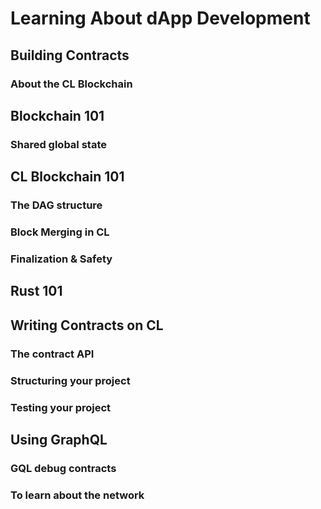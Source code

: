 Learning About dApp Development
===============================

Building Contracts
------------------

### About the CL Blockchain

Blockchain 101
--------------

### Shared global state

CL Blockchain 101
-----------------

### The DAG structure

### Block Merging in CL

### Finalization & Safety

Rust 101
--------

Writing Contracts on CL
-----------------------

### The contract API

### Structuring your project

### Testing your project


Using GraphQL
-------------

### GQL debug contracts

### To learn about the network

